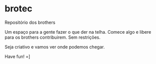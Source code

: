 ﻿brotec
======

Repositório dos brothers

Um espaço para a gente fazer o que der na telha. Comece algo e libere para os brothers contribuirem. Sem restrições.

Seja criativo e vamos ver onde podemos chegar.

Have fun! =]
